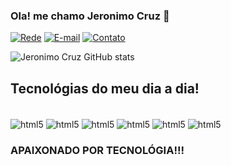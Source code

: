 ### Ola! me chamo Jeronimo Cruz 🤙

[![Rede](https://img.shields.io/badge/LinkedIn-0077B5?style=for-the-badge&logo=linkedin&logoColor=white)](https://www.linkedin.com/in/jeronimo-ramos-29279a268/)
[![E-mail](https://img.shields.io/badge/Gmail-D14836?style=for-the-badge&logo=gmail&logoColor=white
)](dacruz1990@hotmail.com)
[![Contato](https://img.shields.io/badge/WhatsApp-25D366?style=for-the-badge&logo=whatsapp&logoColor=white)](74999202684)


![Jeronimo Cruz GitHub stats](https://github-readme-stats.vercel.app/api?username=jeronimoclima&show_icons=true&theme=dracula)

## Tecnológias do meu dia a dia!

<div style="display: inline_block"><br/>
<img align="center" alt="html5" src="https://img.shields.io/badge/C%23-239120?style=for-the-badge&logo=c-sharp&logoColor=white"/>
   <img align="center" alt="html5" src="https://img.shields.io/badge/.NET-5C2D91?style=for-the-badge&logo=.net&logoColor=white"/>
  <img align="center" alt="html5" src="https://img.shields.io/badge/JavaScript-F7DF1E?style=for-the-badge&logo=javascript&logoColor=black"/>
  <img align="center" alt="html5" src="https://img.shields.io/badge/CSS-239120?&style=for-the-badge&logo=css3&logoColor=white"/>
  <img align="center" alt="html5" src="https://img.shields.io/badge/HTML5-E34F26?style=for-the-badge&logo=html5&logoColor=whit"/>
<img align="center" alt="html5" src="https://img.shields.io/badge/Node.js-43853D?style=for-the-badge&logo=node.js&logoColor=white"/>
</div>

### APAIXONADO POR TECNOLÓGIA!!!
